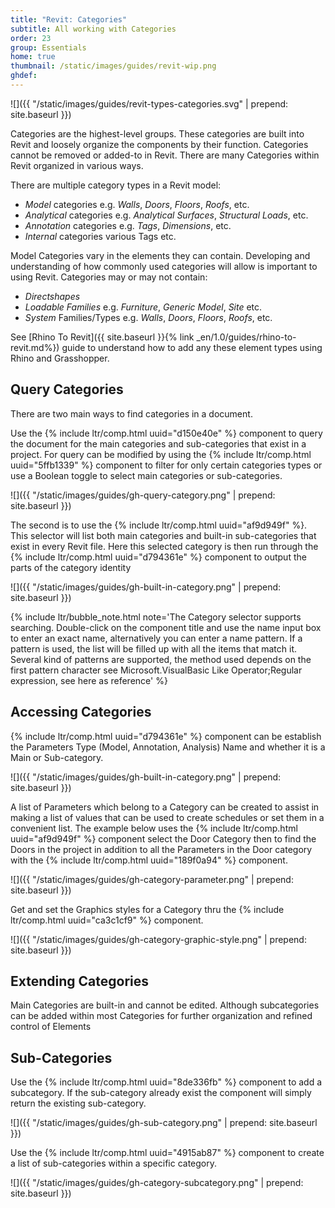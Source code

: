 ```yaml
---
title: "Revit: Categories"
subtitle: All working with Categories
order: 23
group: Essentials
home: true
thumbnail: /static/images/guides/revit-wip.png
ghdef: 
---
```


![]({{ "/static/images/guides/revit-types-categories.svg" | prepend: site.baseurl }})

Categories are the highest-level groups. These categories are built into Revit and loosely organize the components by their function. Categories cannot be removed or added-to in Revit. There are many Categories within Revit organized in various ways.

There are multiple category types in a Revit model:
  - *Model* categories e.g. *Walls*, *Doors*, *Floors*, *Roofs*, etc.
  - *Analytical* categories e.g. *Analytical Surfaces*, *Structural Loads*, etc.
  - *Annotation* categories e.g. *Tags*, *Dimensions*, etc.
  - *Internal* categories various Tags etc.

Model Categories vary in the elements they can contain. Developing and understanding of how commonly used categories will allow is important to using Revit. Categories may or may not contain:
  - *Directshapes*
  - *Loadable Families* e.g. *Furniture*, *Generic Model*, *Site* etc.
  - *System* Families/Types e.g. *Walls*, *Doors*, *Floors*, *Roofs*, etc.

 See [Rhino To Revit]({{ site.baseurl }}{% link _en/1.0/guides/rhino-to-revit.md%}) guide to understand how to add any these element types using Rhino and Grasshopper.

## Query Categories

There are two main ways to find categories in a document. 

Use the {% include ltr/comp.html uuid="d150e40e" %} component to query the document for the main categories and sub-categories that exist in a project. For query can be modified by using the {% include ltr/comp.html uuid="5ffb1339" %} component to filter for only certain categories types or use a Boolean toggle to select main categories or sub-categories.

![]({{ "/static/images/guides/gh-query-category.png" | prepend: site.baseurl }})

The second is to use the {% include ltr/comp.html uuid="af9d949f" %}. This selector will list both main categories and built-in sub-categories that exist in every Revit file.  Here this selected category is then run through the {% include ltr/comp.html uuid="d794361e" %} component to output the parts of the category identity

![]({{ "/static/images/guides/gh-built-in-category.png" | prepend: site.baseurl }})

{% include ltr/bubble_note.html note='The Category selector supports searching. Double-click on the component title and use the name input box to enter an exact name, alternatively you can enter a name pattern. If a pattern is used, the list will be filled up with all the items that match it. Several kind of patterns are supported, the method used depends on the first pattern character see Microsoft.VisualBasic Like Operator;Regular expression, see here as reference' %}

## Accessing Categories

 {% include ltr/comp.html uuid="d794361e" %} component can be establish the Parameters Type (Model, Annotation, Analysis) Name and whether it is a Main or Sub-category.

![]({{ "/static/images/guides/gh-built-in-category.png" | prepend: site.baseurl }})

A list of Parameters which belong to a Category can be created to assist in making a list of values that can be used to create schedules or set them in a convenient list.  The example below uses the  {% include ltr/comp.html uuid="af9d949f" %} component select the Door Category then to find the Doors in the project in addition to all the Parameters in the Door category with the  {% include ltr/comp.html uuid="189f0a94" %} component.

![]({{ "/static/images/guides/gh-category-parameter.png" | prepend: site.baseurl }})

Get and set the Graphics styles for a Category thru the {% include ltr/comp.html uuid="ca3c1cf9" %} component.

![]({{ "/static/images/guides/gh-category-graphic-style.png" | prepend: site.baseurl }})

## Extending Categories
Main Categories are built-in and cannot be edited. Although subcategories can be added within most Categories for further organization and refined control of Elements 

## Sub-Categories
Use the {% include ltr/comp.html uuid="8de336fb" %} component to add a subcategory.  If the sub-category already exist the component will simply return the existing sub-category.

![]({{ "/static/images/guides/gh-sub-category.png" | prepend: site.baseurl }})

Use the {% include ltr/comp.html uuid="4915ab87" %} component to create a list of sub-categories within a specific category.

![]({{ "/static/images/guides/gh-category-subcategory.png" | prepend: site.baseurl }})
